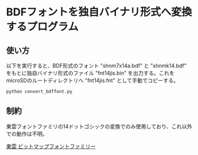 # BDFフォントを独自バイナリ形式へ変換するプログラム

## 使い方

以下を実行すると、BDF形式のフォント "shnm7x14a.bdf" と "shnmk14.bdf" をもとに独自バイナリ形式のファイル "fnt14jis.bin" を出力する。これをmicroSDのルートディレクトリへ "fnt14jis.fnt" として手動でコピーする。

`python convert_bdffont.py`


## 制約

東雲フォントファミリの14ドットゴシックの変換でのみ使用しており、これ以外での動作は不明。

[東雲 ビットマップフォントファミリー](http://openlab.ring.gr.jp/efont/shinonome/)

